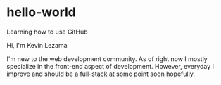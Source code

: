 # hello-world
Learning how to use GitHub

Hi, I'm Kevin Lezama

I'm new to the web development community. As of right now I mostly specialize in the front-end aspect of development.
However, everyday I improve and should be a full-stack at some point soon hopefully.
